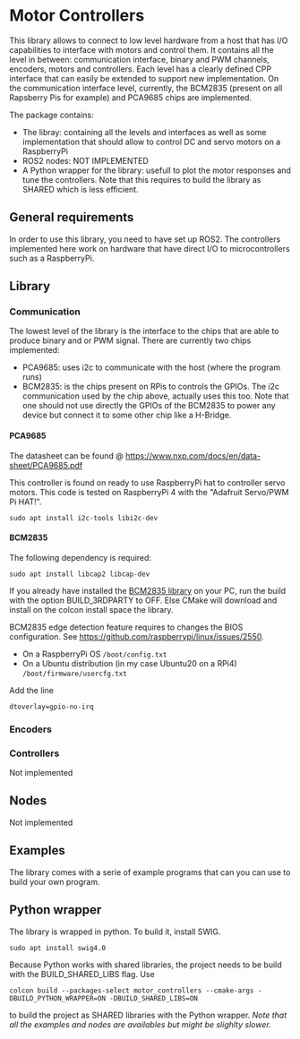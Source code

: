 # Motor Controllers
This library allows to connect to low level hardware from a host that has I/O capabilities to interface with motors and control them.
It contains all the level in between: communication interface, binary and PWM channels, encoders, motors and controllers.
Each level has a clearly defined CPP interface that can easily be extended to support new implementation. 
On the communication interface level, currently, the BCM2835 (present on all Rapsberry Pis for example) and PCA9685 chips are implemented. 

The package contains:
 - The libray: containing all the levels and interfaces as well as some implementation that should allow to control DC and servo motors on a RaspberryPi
 - ROS2 nodes: NOT IMPLEMENTED
 - A Python wrapper for the library: usefull to plot the motor responses and tune the controllers. Note that this requires to build the library as SHARED which is less efficient.

## General requirements
In order to use this library, you need to have set up ROS2. The controllers implemented here work on hardware that have direct I/O to microcontrollers such as a RaspberryPi.

## Library
### Communication
The lowest level of the library is the interface to the chips that are able to produce binary and or PWM signal. There are currently two chips implemented:
 - PCA9685: uses i2c to communicate with the host (where the program runs)
 - BCM2835: is the chips present on RPis to controls the GPIOs. The i2c communication used by the chip above, actually uses this too. Note that one should not use directly the GPIOs of the BCM2835 to power any device but connect it to some other chip like a H-Bridge.

#### PCA9685

The datasheet can be found @ https://www.nxp.com/docs/en/data-sheet/PCA9685.pdf

This controller is found on ready to use RaspberryPi hat to controller servo motors. This code is tested on RaspberryPi 4 with the "Adafruit Servo/PWM Pi HAT!".

```
sudo apt install i2c-tools libi2c-dev
```

#### BCM2835
The following dependency is required:
```
sudo apt install libcap2 libcap-dev
```
If you already have installed the [BCM2835 library](https://www.airspayce.com/mikem/bcm2835/index.html) on your PC, run the build with the option BUILD_3RDPARTY to OFF. Else CMake will download and install on the colcon install space the library.

BCM2835 edge detection feature requires to changes the BIOS configuration. See https://github.com/raspberrypi/linux/issues/2550.

 - On a RaspberryPi OS `/boot/config.txt`
 - On a Ubuntu distribution (in my case Ubuntu20 on a RPi4) `/boot/firmware/usercfg.txt`

Add the line 
```
dtoverlay=gpio-no-irq
```

### Encoders

### Controllers

Not implemented


## Nodes

Not implemented

## Examples
The library comes with a serie of example programs that can you can use to build your own program.

## Python wrapper
The library is wrapped in python. To build it, install SWIG.
```
sudo apt install swig4.0
```
Because Python works with shared libraries, the project needs to be build with the BUILD_SHARED_LIBS flag. Use
```
colcon build --packages-select motor_controllers --cmake-args -DBUILD_PYTHON_WRAPPER=ON -DBUILD_SHARED_LIBS=ON
```
to build the project as SHARED libraries with the Python wrapper. *Note that all the examples and nodes are availables but might be slighlty slower.*